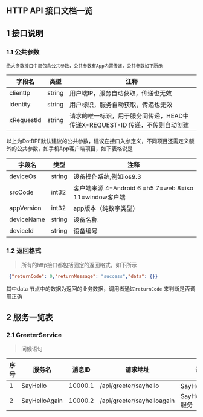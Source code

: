 HTTP API 接口文档一览  
--------------------------  
## 1 接口说明  
### 1.1 公共参数  
	绝大多数接口中都包含公共参数，公共参数有App内置传递，公共参数如下所示 
|  字段名  |  类型  |  注释  |  
| ------------ | ------------ | ------------ |  
|  clientIp    |  string  |  用户端IP，服务自动获取，传递也无效   |  
|  identity    |  string  |  用户标识，服务自动获取，传递也无效  |  
|  xRequestId  |  string  |  请求的唯一标识，用于服务间传递，HEAD中传递X-REQUEST-ID 传递，不传则自动创建  |  


以上为DotBPE默认建议的公共参数，建议在接口入参定义，不同项目还需定义额外的公共参数，如手机App客户端项目，如下表格说是

|  字段名  |  类型  |  注释  |  
| ------------ | ------------ | ------------ |  
|  deviceOs    |  string  |  设备操作系统,例如ios9.3  | 
|  srcCode     |  int32   |  客户端来源 4=Android 6 =h5 7=web 8=iso 11=window客户端  |  
|  appVersion  |  int32   |  app版本（纯数字类型）  |  
|  deviceName  |  string  |  设备名称  |  
|  deviceId    |  string  |  设备编号  |  
   


### 1.2 返回格式  
> 所有的http接口都包括固定的返回格式，如下所示 

```json
 {"returnCode": 0,"returnMessage": "success","data": {}} 
``` 

其中data 节点中的数据为返回的业务数据，调用者通过`returnCode` 来判断是否调用正确 

##  2 服务一览表  


### 2.1 GreeterService
>  问候语句

| 序号 |  服务名  |  消息ID  |  请求地址  |  说明  |  
| ------------| ------------ | ------------ | ------------ | ------------ |
| 1 | SayHello |  10000.1  |  /api/greeter/sayhello  |  SayHello 服务  |
| 2 | SayHelloAgain |  10000.2  |  /api/greeter/sayhelloagain  |  SayHelloAgain 服务  |
